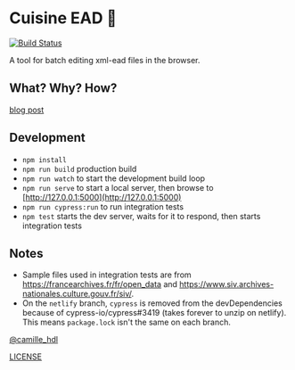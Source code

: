 # Cuisine EAD 🍲
[![Build Status](https://travis-ci.org/camille-hdl/cuisine-ead.svg?branch=master)](https://travis-ci.org/camille-hdl/cuisine-ead) 

A tool for batch editing xml-ead files in the browser.

## What? Why? How?

[blog post](https://camillehdl.dev/cuisine-ead/)

## Development

* `npm install`
* `npm run build` production build
* `npm run watch` to start the development build loop
* `npm run serve` to start a local server, then browse to [http://127.0.0.1:5000](http://127.0.0.1:5000)
* `npm run cypress:run` to run integration tests
* `npm test` starts the dev server, waits for it to respond, then starts integration tests

## Notes

* Sample files used in integration tests are from https://francearchives.fr/fr/open_data and https://www.siv.archives-nationales.culture.gouv.fr/siv/.
* On the `netlify` branch, `cypress` is removed from the devDependencies because of cypress-io/cypress#3419 (takes forever to unzip on netlify). This means `package.lock` isn't the same on each branch.


[@camille_hdl](https://twitter.com/camille_hdl)


[LICENSE](LICENSE)
